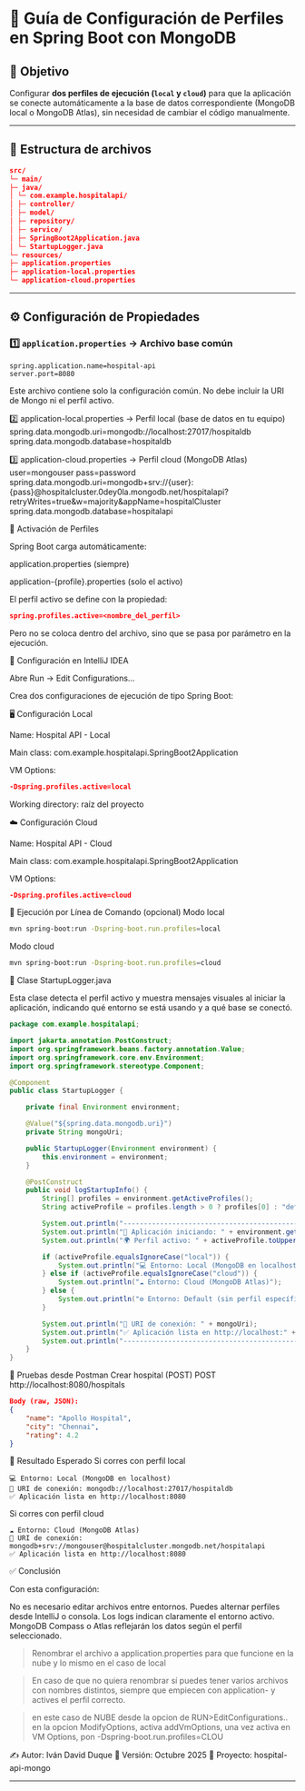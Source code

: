 # 🏥 Guía de Configuración de Perfiles en Spring Boot con MongoDB

## 🎯 Objetivo
Configurar **dos perfiles de ejecución (`local` y `cloud`)** para que la aplicación se conecte automáticamente a la base de datos correspondiente (MongoDB local o MongoDB Atlas), sin necesidad de cambiar el código manualmente.

---

## 📁 Estructura de archivos

```json 
src/
└─ main/
├─ java/
│ └─ com.example.hospitalapi/
│ ├─ controller/
│ ├─ model/
│ ├─ repository/
│ ├─ service/
│ ├─ SpringBoot2Application.java
│ └─ StartupLogger.java
└─ resources/
├─ application.properties
├─ application-local.properties
└─ application-cloud.properties
```

---

## ⚙️ Configuración de Propiedades

### 1️⃣ `application.properties` → Archivo base común
```properties
spring.application.name=hospital-api
server.port=8080
```
Este archivo contiene solo la configuración común.
No debe incluir la URI de Mongo ni el perfil activo.


2️⃣ application-local.properties → Perfil local (base de datos en tu equipo)
spring.data.mongodb.uri=mongodb://localhost:27017/hospitaldb
spring.data.mongodb.database=hospitaldb

3️⃣ application-cloud.properties → Perfil cloud (MongoDB Atlas) user=mongouser pass=password
spring.data.mongodb.uri=mongodb+srv://{user}:{pass}@hospitalcluster.0dey0la.mongodb.net/hospitalapi?retryWrites=true&w=majority&appName=hospitalCluster
spring.data.mongodb.database=hospitalapi

🧠 Activación de Perfiles

Spring Boot carga automáticamente:

application.properties (siempre)

application-{profile}.properties (solo el activo)

El perfil activo se define con la propiedad:

```json
spring.profiles.active=<nombre_del_perfil>
```
Pero no se coloca dentro del archivo,
sino que se pasa por parámetro en la ejecución.

🧰 Configuración en IntelliJ IDEA

Abre Run → Edit Configurations...

Crea dos configuraciones de ejecución de tipo Spring Boot:

🖥️ Configuración Local

Name: Hospital API - Local

Main class: com.example.hospitalapi.SpringBoot2Application

VM Options:

```json
-Dspring.profiles.active=local
```
Working directory: raíz del proyecto

☁️ Configuración Cloud

Name: Hospital API - Cloud

Main class: com.example.hospitalapi.SpringBoot2Application

VM Options:

```json
-Dspring.profiles.active=cloud
```
🚀 Ejecución por Línea de Comando (opcional)
Modo local
```bash
mvn spring-boot:run -Dspring-boot.run.profiles=local
```

Modo cloud
```bash
mvn spring-boot:run -Dspring-boot.run.profiles=cloud
```
🧾 Clase StartupLogger.java

Esta clase detecta el perfil activo y muestra mensajes visuales al iniciar la aplicación, 
indicando qué entorno se está usando y a qué base se conectó.

```java
package com.example.hospitalapi;

import jakarta.annotation.PostConstruct;
import org.springframework.beans.factory.annotation.Value;
import org.springframework.core.env.Environment;
import org.springframework.stereotype.Component;

@Component
public class StartupLogger {

    private final Environment environment;

    @Value("${spring.data.mongodb.uri}")
    private String mongoUri;

    public StartupLogger(Environment environment) {
        this.environment = environment;
    }

    @PostConstruct
    public void logStartupInfo() {
        String[] profiles = environment.getActiveProfiles();
        String activeProfile = profiles.length > 0 ? profiles[0] : "default";

        System.out.println("--------------------------------------------------------");
        System.out.println("🚀 Aplicación iniciando: " + environment.getProperty("spring.application.name"));
        System.out.println("🌍 Perfil activo: " + activeProfile.toUpperCase());

        if (activeProfile.equalsIgnoreCase("local")) {
            System.out.println("💻 Entorno: Local (MongoDB en localhost)");
        } else if (activeProfile.equalsIgnoreCase("cloud")) {
            System.out.println("☁️ Entorno: Cloud (MongoDB Atlas)");
        } else {
            System.out.println("⚙️ Entorno: Default (sin perfil específico)");
        }

        System.out.println("🔗 URI de conexión: " + mongoUri);
        System.out.println("✅ Aplicación lista en http://localhost:" + environment.getProperty("server.port"));
        System.out.println("--------------------------------------------------------");
    }
}
```
🧪 Pruebas desde Postman
Crear hospital (POST)
POST http://localhost:8080/hospitals
```json
Body (raw, JSON):
{
    "name": "Apollo Hospital",
    "city": "Chennai",
    "rating": 4.2
}
```
🧩 Resultado Esperado
Si corres con perfil local
```console  
💻 Entorno: Local (MongoDB en localhost)
🔗 URI de conexión: mongodb://localhost:27017/hospitaldb
✅ Aplicación lista en http://localhost:8080
```
Si corres con perfil cloud
```console  
☁️ Entorno: Cloud (MongoDB Atlas)
🔗 URI de conexión: mongodb+srv://mongouser@hospitalcluster.mongodb.net/hospitalapi
✅ Aplicación lista en http://localhost:8080
```
✅ Conclusión

Con esta configuración:

No es necesario editar archivos entre entornos.
Puedes alternar perfiles desde IntelliJ o consola.
Los logs indican claramente el entorno activo.
MongoDB Compass o Atlas reflejarán los datos según el perfil seleccionado.


> Renombrar el archivo a application.properties para que funcione en la nube y lo mismo en el caso de local

> En caso de que no quiera renombrar sí puedes tener varios archivos con nombres distintos,
> siempre que empiecen con application- y actives el perfil correcto.

> en este caso de NUBE desde la opcion de RUN>EditConfigurations.. en la opcion ModifyOptions,
> activa addVmOptions, una vez activa en VM Options, pon -Dspring-boot.run.profiles=CLOU

✍️ Autor: Iván David Duque
📅 Versión: Octubre 2025
📘 Proyecto: hospital-api-mongo

---
 

